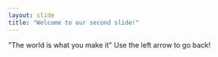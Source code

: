 ```yaml
---
layout: slide
title: "Welcome to our second slide!"
---
```

"The world is what you make it"
Use the left arrow to go back!
